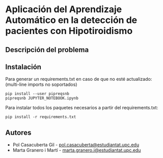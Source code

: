 # Aplicación del Aprendizaje Automático en la detección de pacientes con Hipotiroidismo

## Descripción del problema

## Instalación

Para generar un requirements.txt en caso de que no esté actualizado:
(multi-line imports no soportados)

```shell
pip install --user pipreqsnb
pipreqsnb JUPYTER_NOTEBOOK.ipynb
```

Para instalar todos los paquetes necesarios a partir del requirements.txt:

```shell
pip install -r requirements.txt
```

## Autores

* Pol Casacuberta Gil - [pol.casacuberta@estudiantat.upc.edu](pol.casacuberta@estudiantat.upc.edu)
* Marta Granero i Martí - [marta.granero.i@estudiantat.upc.edu](marta.granero.i@estudiantat.upc.edu)
